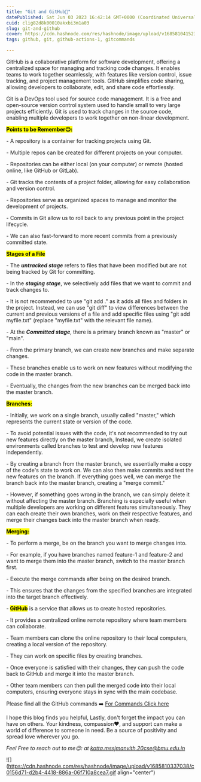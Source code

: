 ```yaml
---
title: "Git and GitHub🤤"
datePublished: Sat Jun 03 2023 16:42:14 GMT+0000 (Coordinated Universal Time)
cuid: clig82d8k00010akxbi3m1a03
slug: git-and-github
cover: https://cdn.hashnode.com/res/hashnode/image/upload/v1685810415236/aabe1d76-2248-4142-9399-d4e118e2cbfb.jpeg
tags: github, git, github-actions-1, gitcommands

---
```


GitHub is a collaborative platform for software development, offering a centralized space for managing and tracking code changes. It enables teams to work together seamlessly, with features like version control, issue tracking, and project management tools. GitHub simplifies code sharing, allowing developers to collaborate, edit, and share code effortlessly.

Git is a DevOps tool used for source code management. It is a free and open-source version control system used to handle small to very large projects efficiently. Git is used to track changes in the source code, enabling multiple developers to work together on non-linear development.

**<mark>Points to be Remember😐:</mark>**

\- A repository is a container for tracking projects using Git.

\- Multiple repos can be created for different projects on your computer.

\- Repositories can be either local (on your computer) or remote (hosted online, like GitHub or GitLab).

\- Git tracks the contents of a project folder, allowing for easy collaboration and version control.

\- Repositories serve as organized spaces to manage and monitor the development of projects.

\- Commits in Git allow us to roll back to any previous point in the project lifecycle.

\- We can also fast-forward to more recent commits from a previously committed state.

**<mark>Stages of a File</mark>**

\- The ***untracked stage*** refers to files that have been modified but are not being tracked by Git for committing.

\- In the ***staging stage***, we selectively add files that we want to commit and track changes to.

\- It is not recommended to use "git add ." as it adds all files and folders in the project. Instead, we can use "git diff" to view differences between the current and previous versions of a file and add specific files using "git add myfile.txt" (replace "myfile.txt" with the relevant file name).

\- At the ***Committed stage***, there is a primary branch known as "master" or "main".

\- From the primary branch, we can create new branches and make separate changes.

\- These branches enable us to work on new features without modifying the code in the master branch.

\- Eventually, the changes from the new branches can be merged back into the master branch.

**<mark>Branches:</mark>**

\- Initially, we work on a single branch, usually called "master," which represents the current state or version of the code.

\- To avoid potential issues with the code, it's not recommended to try out new features directly on the master branch, Instead, we create isolated environments called branches to test and develop new features independently.

\- By creating a branch from the master branch, we essentially make a copy of the code's state to work on. We can also then make commits and test the new features on the branch. If everything goes well, we can merge the branch back into the master branch, creating a "merge commit."

\- However, if something goes wrong in the branch, we can simply delete it without affecting the master branch. Branching is especially useful when multiple developers are working on different features simultaneously. They can each create their own branches, work on their respective features, and merge their changes back into the master branch when ready.

**<mark>Merging:</mark>**

\- To perform a merge, be on the branch you want to merge changes into.

\- For example, if you have branches named feature-1 and feature-2 and want to merge them into the master branch, switch to the master branch first.

\- Execute the merge commands after being on the desired branch.

\- This ensures that the changes from the specified branches are integrated into the target branch effectively.

**\- <mark>GitHub</mark>** is a service that allows us to create hosted repositories.

\- It provides a centralized online remote repository where team members can collaborate.

\- Team members can clone the online repository to their local computers, creating a local version of the repository.

\- They can work on specific files by creating branches.

\- Once everyone is satisfied with their changes, they can push the code back to GitHub and merge it into the master branch.

\- Other team members can then pull the merged code into their local computers, ensuring everyone stays in sync with the main codebase.

Please find all the GitHub commands ➡️ [For Commands Click here](https://docs.google.com/document/d/1lM-UMvxoNk3XMY-bu4VgPYZBxzJVbABXUdEGjDq-geE/edit?usp=sharing)

I hope this blog finds you helpful, Lastly, don't forget the impact you can have on others. Your kindness, compassion❤️, and support can make a world of difference to someone in need. Be a source of positivity and spread love wherever you go.

*Feel Free to reach out to me😌: at kotta.mssjmanvith.20cse@bmu.edu.in*

![](https://cdn.hashnode.com/res/hashnode/image/upload/v1685810337038/c0156d71-d2b4-4418-886a-06f710a8cea7.gif align="center")